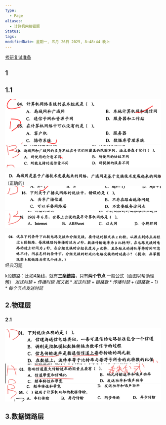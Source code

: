 ```yaml
---
Type:
  - Page
aliases:
  - 计算机网络错题
Status: 
tags: 
modifiedDate: 星期一, 五月 26日 2025, 8:48:44 晚上
---
```

[考研复试准备](考研复试准备.md)

## 1

## 1.1

![](assets/2024-03-06-1.png)
![](assets/2024-03-06-2.png)

![](assets/2024-03-06-3.png)
（正确的）
![](assets/2024-03-06-4.png)
![](assets/2024-03-06-5.png)

![](assets/2024-03-06-6.png)
经典习题

k段链路：比如4条线，就有**三条链路**，只有**两个节点**
一般公式（画图以帮助理解）
$发送时延+传播时延$
$报文数*发送时延+链路数*传播时延+(链路数-1)*每个节点发送时延$

## 2.物理层

### 2.1

![](assets/2024-03-06-8.png)
![](assets/2024-03-06-9.png)![](assets/2024-03-06-10.png)

## 3.数据链路层
